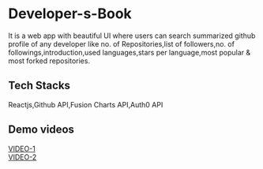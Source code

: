 # Developer-s-Book
It is a web app with beautiful UI where users can search summarized github profile of any developer like no. of Repositories,list of followers,no. of followings,introduction,used languages,stars per language,most popular & most forked repositories.
## Tech Stacks
Reactjs,Github API,Fusion Charts API,Auth0 API </br>
## Demo videos
[VIDEO-1](https://github.com/PSoni8/Developer-s-Book/blob/master/Screenrecorder-2021-03-26-12-37-07-2870.mp4) </br>
[VIDEO-2](https://github.com/PSoni8/Developer-s-Book/blob/master/Screenrecorder-2021-03-26-12-48-07-235(0).mp4)

